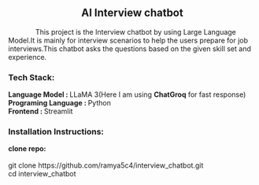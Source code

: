 <html>
  <h2 align=center>AI Interview chatbot</h2>
  <div>
    <p>&nbsp&nbsp&nbsp&nbsp&nbsp&nbsp&nbsp&nbsp&nbsp&nbsp&nbsp&nbsp&nbsp&nbspThis project is the Interview chatbot by using Large Language Model.It is mainly for interview scenarios to help the users prepare for job interviews.This chatbot asks the questions based on the given skill set and experience.</p>
    <h3>Tech Stack:</h3>
    <span><b>Language Model : </b>LLaMA 3(Here I am using <b>ChatGroq</b> for fast response)</span></br>
    <span><b>Programing Language : </b>Python</span></br>
    <span><b>Frontend : </b>Streamlit</span></br>  
  </div>
  <div>
    <h3>Installation Instructions:</h3>
    <span><b>clone repo:</b></span></br></br>
       <div>git clone https://github.com/ramya5c4/interview_chatbot.git</br>
             cd interview_chatbot</div>
  </div>
</html>
